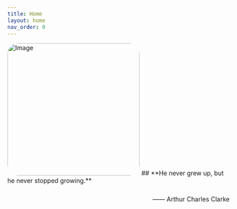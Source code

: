 ```yaml
---
title: Home
layout: home
nav_order: 0
---
```


<img src="https://pic2.zhimg.com/v2-46c09ae1b4e54425e79c50010f646055_b.jpg" alt="Image" width="300" style = "border-radius: 25px;">
<!-- <img src="../../assets/images/home.jpg" alt="Image" width="400"> -->
## **He never grew up, but he never stopped growing.**  
<p style="text-align:right; margin-top: 25px;">—— Arthur Charles Clarke</p>
